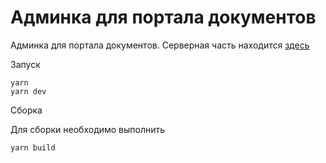 # Админка для портала документов

Админка для портала документов. Серверная часть находится [здесь](https://github.com/evskorobogatij/info-doc2-backend)

Запуск

```
yarn
yarn dev
```

Сборка

Для сборки необходимо выполнить

```
yarn build
```